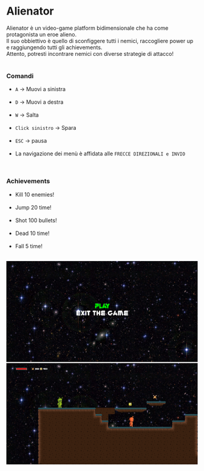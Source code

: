 # Alienator
Alienator è un video-game platform bidimensionale che ha come protagonista un eroe alieno.<br>
Il suo obbiettivo è quello di sconfiggere tutti i nemici, raccogliere power up e raggiungendo tutti gli achievements.<br>
Attento, potresti incontrare nemici con diverse strategie di attacco!<br>
<br>

### Comandi
- `A` -> Muovi a sinistra<br><br>
- `D` -> Muovi a destra<br><br>
- `W` -> Salta<br><br>
- `Click sinistro` -> Spara<br><br>
- `ESC` -> pausa<br><br>
- La navigazione dei menù è affidata alle `FRECCE DIREZIONALI e INVIO`
<br>

### Achievements
- Kill 10 enemies! <br><br>
- Jump 20 time! <br><br>
- Shot 100 bullets! <br><br>
- Dead 10 time! <br><br>
- Fall 5 time! <br><br>



![Menu](Assets/Images/Menu.png)
![Game](Assets/Images/Game.png)
